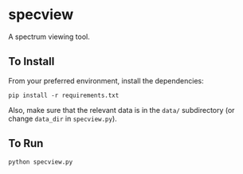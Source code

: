 # specview

A spectrum viewing tool.

## To Install

From your preferred environment, install the dependencies:
```
pip install -r requirements.txt
```

Also, make sure that the relevant data is in the `data/` subdirectory (or change `data_dir` in `specview.py`).

## To Run

```
python specview.py
```